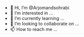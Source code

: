 - 👋 Hi, I’m @Arjomandsohrabi
- 👀 I’m interested in ...
- 🌱 I’m currently learning ...
- 💞️ I’m looking to collaborate on ...
- 📫 How to reach me ...

<!---
Arjomandsohrbi/Arjomandsohrbi is a ✨ special ✨ repository because its `README.md` (this file) appears on your GitHub profile.
You can click the Preview link to take a look at your changes.
--->
